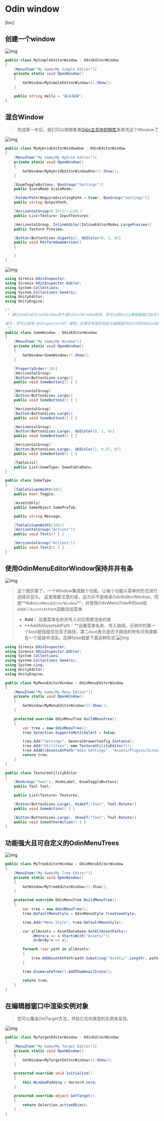 # Odin window
[toc]

## 创建一个window
![img](../image/OdinWindow/post-494-5fb7cce6ddec7.gif)

```c#
public class MySimpleEditorWindow : OdinEditorWindow
{
    [MenuItem("My Game/My Simple Editor")]
    private static void OpenWindow()
    {
        GetWindow<MySimpleEditorWindow>().Show();
    }

    public string Hello = "菜鸟海澜";
}
```

## 混合Window

> 完成第一步后，我们可以根据笔者[Odin主页中的特性](https://www.jianshu.com/p/f1b27e85bc35)来填充这个Window了

![img](../image/OdinWindow/post-494-5fb7cce75a521.png)

```cs
public class MyHybridEditorWindowOne : OdinEditorWindow
{
    [MenuItem("My Game/My Hybrid Editor")]
    private static void OpenWindow()
    {
        GetWindow<MyHybridEditorWindowOne>().Show();
    }

    [EnumToggleButtons, BoxGroup("Settings")]
    public ScaleMode ScaleMode;

    [FolderPath(RequireExistingPath = true), BoxGroup("Settings")]
    public string OutputPath;

    [HorizontalGroup(0.5f)]//占比0.5
    public List<Texture> InputTextures;

    [HorizontalGroup, InlineEditor(InlineEditorModes.LargePreview)]
    public Texture Preview;

    [Button(ButtonSizes.Gigantic), GUIColor(0, 1, 0)]
    public void PerformSomeAction()
    {

    }
}
```

![img](../image/OdinWindow/post-494-5fb7cce7ea8e4.png)

```cs
using Sirenix.OdinInspector;
using Sirenix.OdinInspector.Editor;
using System.Collections;
using System.Collections.Generic;
using UnityEditor;
using UnityEngine;

/*
 * 通过从OdinEditorWindow而不是EditorWindow继承，您可以使Unity编辑器窗口的方式与创建检查器的方式完全相同：仅使用属性。

提示：您可以使用 OnInspectorGUI 属性，如果您希望将自定义编辑器IMGUI代码与Odin绘制的编辑器混合使用
 */
public class SomeWindow : OdinEditorWindow
{
    [MenuItem("My Game/My Window")]
    private static void OpenWindow()
    {
        GetWindow<SomeWindow>().Show();
    }

    [PropertyOrder(-10)]
    [HorizontalGroup]
    [Button(ButtonSizes.Large)]
    public void SomeButton1() { }

    [HorizontalGroup]
    [Button(ButtonSizes.Large)]
    public void SomeButton2() { }

    [HorizontalGroup]
    [Button(ButtonSizes.Large)]
    public void SomeButton3() { }

    [HorizontalGroup]
    [Button(ButtonSizes.Large), GUIColor(0, 1, 0)]
    public void SomeButton4() { }

    [HorizontalGroup]
    [Button(ButtonSizes.Large), GUIColor(1, 0.5f, 0)]
    public void SomeButton5() { }

    [TableList]
    public List<SomeType> SomeTableData;
}

public class SomeType
{
    [TableColumnWidth(50)]
    public bool Toggle;

    [AssetsOnly]
    public GameObject SomePrefab;

    public string Message;

    [TableColumnWidth(160)]
    [HorizontalGroup("Actions")]
    public void Test1() { }

    [HorizontalGroup("Actions")]
    public void Test2() { }
}
```

## 使用OdinMenuEditorWindow保持井井有条

![img](../image/OdinWindow/post-494-5fb7cce8eb187.gif)

> 这个就厉害了，一个Window集成数个功能，让每个功能以菜单的形式进行选择并显示。
> 这里需要注意的是，这次并不是继承OdinEditorWindow，而是**`继承OdinMenuEditorWindow`**，并使用OdinMenuTree中的`Add`和`AddAllAssetsAtPath`函数添加菜单
>
> - **Add：** 设置菜单名称并传入对应需要渲染的类
> - **AddAllAssetsAtPath：**设置菜单名称，传入路径，示例中的第一个bool是指是否包含子路径，第二bool表示是否子路径的所有可用类都在一个层级中渲染。选择false就是下面这种形式
>   ![img](../image/OdinWindow/post-494-5fb7cce961dc3.png)

```cs
using Sirenix.OdinInspector;
using Sirenix.OdinInspector.Editor;
using System.Collections;
using System.Collections.Generic;
using System.Linq;
using UnityEditor;
using UnityEngine;

public class MyMenuEditorWindow : OdinMenuEditorWindow
{
    [MenuItem("My Game/My Menu Editor")]
    private static void OpenWindow()
    {
        GetWindow<MyMenuEditorWindow>().Show();
    }

    protected override OdinMenuTree BuildMenuTree()
    {
        var tree = new OdinMenuTree();
        tree.Selection.SupportsMultiSelect = false;

        tree.Add("Settings", GeneralDrawerConfig.Instance);
        tree.Add("Utilities", new TextureUtilityEditor());
        tree.AddAllAssetsAtPath("Odin Settings", "Assets/Plugins/Sirenix", typeof(ScriptableObject), true, true);
        return tree;
    }
}

public class TextureUtilityEditor
{
    [BoxGroup("Tool"), HideLabel, EnumToggleButtons]
    public Tool Tool;

    public List<Texture> Textures;

    [Button(ButtonSizes.Large), HideIf("Tool", Tool.Rotate)]
    public void SomeAction() { }

    [Button(ButtonSizes.Large), ShowIf("Tool", Tool.Rotate)]
    public void SomeOtherAction() { }
}
```

## 功能强大且可自定义的OdinMenuTrees

![img](../image/OdinWindow/post-494-5fb7ccea87fb3.png)

```cs
public class MyTreeEditorWindow : OdinMenuEditorWindow
{
    [MenuItem("My Game/My Tree Editor")]
    private static void OpenWindow()
    {
        GetWindow<MyTreeEditorWindow>().Show();
    }

    protected override OdinMenuTree BuildMenuTree()
    {
        var tree = new OdinMenuTree();
        tree.DefaultMenuStyle = OdinMenuStyle.TreeViewStyle;

        tree.Add("Menu Style", tree.DefaultMenuStyle);

        var allAssets = AssetDatabase.GetAllAssetPaths()
            .Where(x => x.StartsWith("Assets/"))
            .OrderBy(x => x);

        foreach (var path in allAssets)
        {
            tree.AddAssetAtPath(path.Substring("Assets/".Length), path);
        }

        tree.EnumerateTree().AddThumbnailIcons();

        return tree;
    }
}
```

## 在编辑器窗口中渲染实例对象

> 您可以覆盖GetTarget方法，并给它任何类型的实例来呈现。

![img](../image/OdinWindow/post-494-5fb7cceb18319.png)

```cs
public class MyTargetEditorWindow : OdinEditorWindow
{
    [MenuItem("My Game/My Target Editor")]
    private static void OpenWindow()
    {
        GetWindow<MyTargetEditorWindow>().Show();
    }

    protected override void Initialize()
    {
        this.WindowPadding = Vector4.zero;
    }

    protected override object GetTarget()
    {
        return Selection.activeObject;
    }
}
```

# 